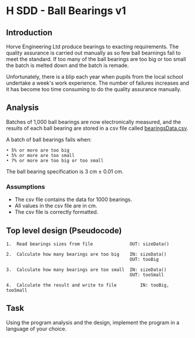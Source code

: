 # H SDD - Ball Bearings v1


## Introduction

Horve Engineering Ltd produce bearings to exacting requirements.  The quality assurance is carried out manually as so few ball bearnings fail to meet the standard.  If too many of the ball bearings are too big or too small the batch is melted down and the batch is remade.

Unfortunately, there is a blip each year when pupils from the local school undertake a week's work experience.  The number of failures increases and it has become too time consuming to do the quality assurance manually.


## Analysis

Batches of 1,000 ball bearings are now electronically measured, and the results of each ball bearing are stored in a csv file called [bearingsData.csv](assets/earingsData.csv "Download file").

A batch of ball bearings fails when:

    • 5% or more are too big
    • 5% or more are too small
    • 7% or more are too big or too small

The ball bearing specification is 3 cm ± 0.01 cm.


### Assumptions

* The csv file contains the data for 1000 bearings.
* All values in the csv file are in cm.
* The csv file is correctly formatted.


## Top level design (Pseudocode)

```
1.  Read bearings sizes from file              OUT: sizeData()

2.  Calculate how many bearings are too big    IN: sizeData()
                                               OUT: tooBig 

3.  Calculate how many bearings are too small  IN: sizeData()
                                               OUT: tooSmall
											  
4.  Calculate the result and write to file         IN: tooBig, tooSmall							  
```

## Task

Using the program analysis and the design, implement the program in a language of your choice.
